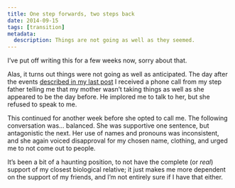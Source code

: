```yaml
---
title: One step forwards, two steps back
date: 2014-09-15
tags: [transition]
metadata:
  description: Things are not going as well as they seemed.
---
```


I’ve put off writing this for a few weeks now, sorry about that.

Alas, it turns out things were not going as well as anticipated. The day after the events [described in my last post](/2014/comin-out-cool/) I received a phone call from my step father telling me that my mother wasn’t taking things as well as she appeared to be the day before. He implored me to talk to her, but she refused to speak to me.

This continued for another week before she opted to call me. The following conversation was… balanced. She was supportive one sentence, but antagonistic the next. Her use of names and pronouns was inconsistent, and she again voiced disapproval for my chosen name, clothing, and urged me to not come out to people.

It’s been a bit of a haunting position, to not have the complete (or _real_) support of my closest biological relative; it just makes me more dependent on the support of my friends, and I’m not entirely sure if I have that either.
